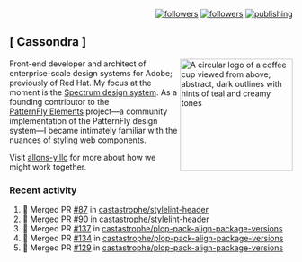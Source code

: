 <p align="right"><a rel="me" href="https://front-end.social/@castastrophe">
    <img alt="followers" title="Follow me on Mastodon" src="https://img.shields.io/mastodon/follow/109297102751309835?domain=https%3A%2F%2Ffront-end.social&label=Follow&logo=mastodon&logoColor=white&style=for-the-badge&labelColor=008080&color=006969"/></a>
  <a href="https://codepen.io/castastrophe/">
    <img alt="followers" title="Follow me on CodePen" src="https://img.shields.io/badge/23-1?color=640464&labelColor=7c007c&style=for-the-badge&logo=codepen&label=Follow"/></a>
<a href="https://castastrophe.medium.com/">
    <img alt="publishing" title="View articles on Medium" src="https://img.shields.io/badge/107-1?color=666&labelColor=444&label=subscribe&logo=medium&logoColor=white&style=for-the-badge"/></a>
</p>

## [&nbsp;Cassondra&nbsp;]

<img align="right" src="https://github-production-user-asset-6210df.s3.amazonaws.com/1840295/253016758-ba468774-1cd3-42c2-8f43-947b5eeb5edf.png" height="200" alt="A circular logo of a coffee cup viewed from above; abstract, dark outlines with hints of teal and creamy tones">

Front-end developer and architect of enterprise-scale design systems for Adobe; previously of Red Hat. My focus at the moment is the [Spectrum design system](https://github.com/adobe/spectrum-css). As a founding contributor to the [PatternFly&nbsp;Elements](https://github.com/patternfly/patternfly-elements) project&mdash;a community implementation of the PatternFly design system&mdash;I became intimately familiar with the nuances of styling web components.

Visit [allons-y.llc](http://allons-y.llc/) for more about how we might work together.

### Recent activity

<!--START_SECTION:activity-->
1. 🎉 Merged PR [#87](https://github.com/castastrophe/stylelint-header/pull/87) in [castastrophe/stylelint-header](https://github.com/castastrophe/stylelint-header)
2. 🎉 Merged PR [#90](https://github.com/castastrophe/stylelint-header/pull/90) in [castastrophe/stylelint-header](https://github.com/castastrophe/stylelint-header)
3. 🎉 Merged PR [#137](https://github.com/castastrophe/plop-pack-align-package-versions/pull/137) in [castastrophe/plop-pack-align-package-versions](https://github.com/castastrophe/plop-pack-align-package-versions)
4. 🎉 Merged PR [#134](https://github.com/castastrophe/plop-pack-align-package-versions/pull/134) in [castastrophe/plop-pack-align-package-versions](https://github.com/castastrophe/plop-pack-align-package-versions)
5. 🎉 Merged PR [#129](https://github.com/castastrophe/plop-pack-align-package-versions/pull/129) in [castastrophe/plop-pack-align-package-versions](https://github.com/castastrophe/plop-pack-align-package-versions)
<!--END_SECTION:activity-->
